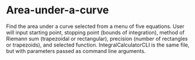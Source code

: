 Area-under-a-curve
==================

Find the area under a curve selected from a menu of five equations.  User will input starting point, stopping point (bounds of integration), method of Riemann sum (trapezoidal or rectangular), precision (number of rectangles or trapezoids), and selected function.  IntegralCalculatorCLI is the same file, but with parameters passed as command line arguments.  
